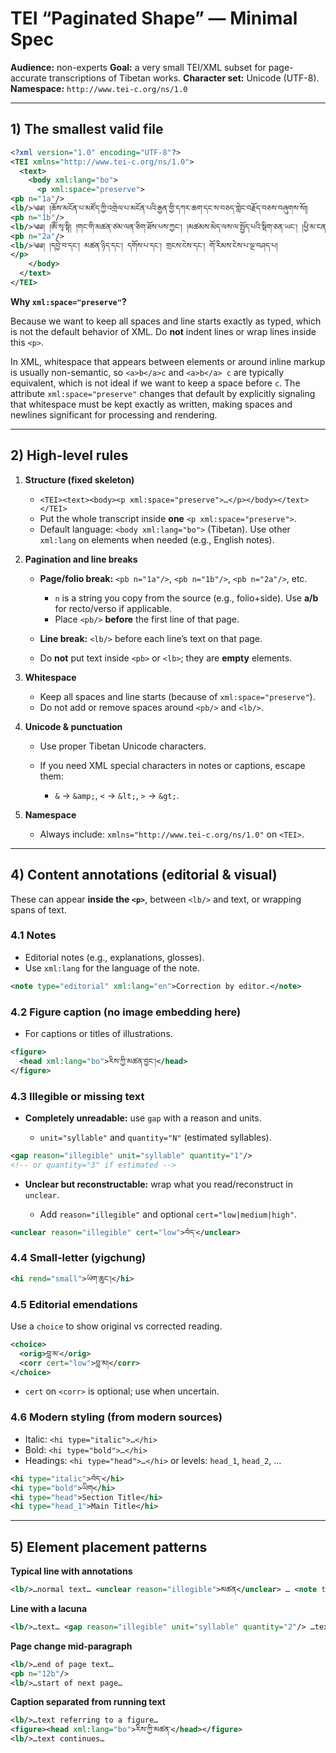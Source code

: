 # TEI “Paginated Shape” — Minimal Spec

**Audience:** non-experts
**Goal:** a very small TEI/XML subset for page-accurate transcriptions of Tibetan works.
**Character set:** Unicode (UTF-8).
**Namespace:** `http://www.tei-c.org/ns/1.0`

---

## 1) The smallest valid file

```xml
<?xml version="1.0" encoding="UTF-8"?>
<TEI xmlns="http://www.tei-c.org/ns/1.0">
  <text>
    <body xml:lang="bo">
      <p xml:space="preserve">
<pb n="1a"/>
<lb/>༄༅། །ཆོས་མངོན་པ་མཛོད་ཀྱི་འགྲེལ་པ་མངོན་པའི་རྒྱན་གྱི་དཀར་ཆག་དང་ས་བཅད་གླེང་བརྗོད་བཅས་བཞུགས་སོ༎
<pb n="1b"/>
<lb/>༄༅། །ཨོཾ་སྭ་སྟི། །གང་གི་མཚན་ཙམ་ལན་ཅིག་ཐོས་པས་ཀྱང་། །མཚམས་མེད་ལས་ལ་སྤྱོད་པའི་སྡིག་ཅན་ཡང་། །ཕྱི་མ་ངན་འགྲོའི་འཇིགས་ལས་སྐྱོབ་མཛད་
<pb n="2a"/>
<lb/>༄༅། །དབྱེ་བ་དང་། མཚན་ཉིད་དང་། དགོས་པ་དང་། གྲངས་ངེས་དང་། གོ་རིམས་ངེས་པ་ལྔ་བཤད་པ།
</p>
    </body>
  </text>
</TEI>
```

**Why `xml:space="preserve"`?**

Because we want to keep all spaces and line starts exactly as typed, which is not the default behavior of XML. Do **not** indent lines or wrap lines inside this `<p>`.

In XML, whitespace that appears between elements or around inline markup is usually non-semantic, so `<a>b</a>c` and `<a>b</a> c` are typically equivalent, which is not ideal if we want to keep a space before `c`. The attribute `xml:space="preserve"` changes that default by explicitly signaling that whitespace must be kept exactly as written, making spaces and newlines significant for processing and rendering.

---

## 2) High-level rules

1. **Structure (fixed skeleton)**

   * `<TEI><text><body><p xml:space="preserve">…</p></body></text></TEI>`
   * Put the whole transcript inside **one** `<p xml:space="preserve">`.
   * Default language: `<body xml:lang="bo">` (Tibetan). Use other `xml:lang` on elements when needed (e.g., English notes).

2. **Pagination and line breaks**

   * **Page/folio break:** `<pb n="1a"/>`, `<pb n="1b"/>`, `<pb n="2a"/>`, etc.

     * `n` is a string you copy from the source (e.g., folio+side). Use **a/b** for recto/verso if applicable.
     * Place `<pb/>` **before** the first line of that page.
   * **Line break:** `<lb/>` before each line’s text on that page.
   * Do **not** put text inside `<pb>` or `<lb>`; they are **empty** elements.

3. **Whitespace**

   * Keep all spaces and line starts (because of `xml:space="preserve"`).
   * Do not add or remove spaces around `<pb/>` and `<lb/>`.

4. **Unicode & punctuation**

   * Use proper Tibetan Unicode characters.
   * If you need XML special characters in notes or captions, escape them:

     * `&` → `&amp;`, `<` → `&lt;`, `>` → `&gt;`.

5. **Namespace**

   * Always include: `xmlns="http://www.tei-c.org/ns/1.0"` on `<TEI>`.

---

## 4) Content annotations (editorial & visual)

These can appear **inside the `<p>`**, between `<lb/>` and text, or wrapping spans of text.

### 4.1 Notes

* Editorial notes (e.g., explanations, glosses).
* Use `xml:lang` for the language of the note.

```xml
<note type="editorial" xml:lang="en">Correction by editor.</note>
```

### 4.2 Figure caption (no image embedding here)

* For captions or titles of illustrations.

```xml
<figure>
  <head xml:lang="bo">རིས་ཀྱི་མཚན་བྱང་།</head>
</figure>
```

### 4.3 Illegible or missing text

* **Completely unreadable:** use `gap` with a reason and units.

  * `unit="syllable"` and `quantity="N"` (estimated syllables).

```xml
<gap reason="illegible" unit="syllable" quantity="1"/>
<!-- or quantity="3" if estimated -->
```

* **Unclear but reconstructable:** wrap what you read/reconstruct in `unclear`.

  * Add `reason="illegible"` and optional `cert="low|medium|high"`.

```xml
<unclear reason="illegible" cert="low">བོད་</unclear>
```

### 4.4 Small-letter (yigchung)

```xml
<hi rend="small">ཡིག་ཆུང་།</hi>
```

### 4.5 Editorial emendations

Use a `choice` to show original vs corrected reading.

```xml
<choice>
  <orig>བླ་མ་</orig>
  <corr cert="low">བླ་མ།</corr>
</choice>
```

* `cert` on `<corr>` is optional; use when uncertain.

### 4.6 Modern styling (from modern sources)

* Italic: `<hi type="italic">…</hi>`
* Bold: `<hi type="bold">…</hi>`
* Headings: `<hi type="head">…</hi>` or levels: `head_1`, `head_2`, …

```xml
<hi type="italic">བོད་</hi>
<hi type="bold">ཡིག</hi>
<hi type="head">Section Title</hi>
<hi type="head_1">Main Title</hi>
```

---

## 5) Element placement patterns

**Typical line with annotations**

```xml
<lb/>…normal text… <unclear reason="illegible">མཚན</unclear> … <note type="editorial" xml:lang="en">Place name</note>
```

**Line with a lacuna**

```xml
<lb/>…text… <gap reason="illegible" unit="syllable" quantity="2"/> …text…
```

**Page change mid-paragraph**

```xml
<lb/>…end of page text…
<pb n="12b"/>
<lb/>…start of next page…
```

**Caption separated from running text**

```xml
<lb/>…text referring to a figure…
<figure><head xml:lang="bo">རིས་ཀྱི་མཚན་</head></figure>
<lb/>…text continues…
```
